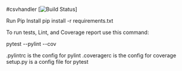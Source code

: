 #csvhandler
[![Build Status](https://www.youtube.com/watch?v=je5jHyeqtIQ)]

Run Pip Install
pip install -r requirements.txt

To run tests, Lint, and Coverage report use this command:

pytest  --pylint --cov

.pylintrc is the config for pylint
.coveragerc is the config for coverage
setup.py is a config file for pytest
